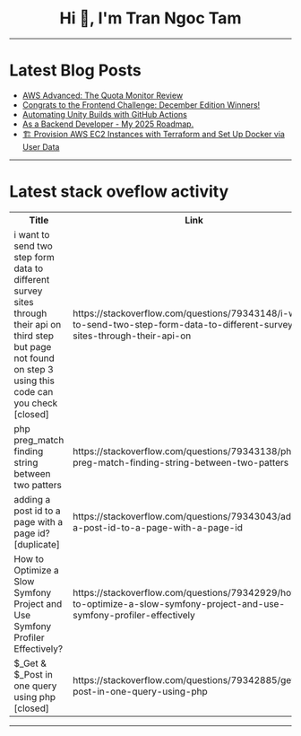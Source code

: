 <h1 align="center">Hi 👋, I'm Tran Ngoc Tam</h1>

---

# Latest Blog Posts 
<!-- BLOG-POST-LIST:START -->
- [AWS Advanced: The Quota Monitor Review](https://dev.to/aws-builders/aws-advanced-improving-the-quota-monitor-3e6l)
- [Congrats to the Frontend Challenge: December Edition Winners!](https://dev.to/devteam/congrats-to-the-frontend-challenge-december-edition-winners-2ei9)
- [Automating Unity Builds with GitHub Actions](https://dev.to/virtualmaker/automating-unity-builds-with-github-actions-1inf)
- [As a Backend Developer - My 2025 Roadmap.](https://dev.to/okayiy/as-a-backend-developer-my-2025-roadmap-1k01)
- [🏗️ Provision AWS EC2 Instances with Terraform and Set Up Docker via User Data](https://dev.to/sharker3312/provision-aws-ec2-instances-with-terraform-and-set-up-docker-via-user-data-2ik7)
<!-- BLOG-POST-LIST:END -->

---

# Latest stack oveflow activity
<table>
  <tr><th>Title</th><th>Link</th></tr>
  <!-- STACKOVERFLOW:START --><tr><td>i want to send two step form data to different survey sites through their api on third step but page not found on step 3 using this code can you check [closed]</td><td>https://stackoverflow.com/questions/79343148/i-want-to-send-two-step-form-data-to-different-survey-sites-through-their-api-on</td></tr><tr><td>php preg_match finding string between two patters</td><td>https://stackoverflow.com/questions/79343138/php-preg-match-finding-string-between-two-patters</td></tr><tr><td>adding a post id to a page with a page id? [duplicate]</td><td>https://stackoverflow.com/questions/79343043/adding-a-post-id-to-a-page-with-a-page-id</td></tr><tr><td>How to Optimize a Slow Symfony Project and Use Symfony Profiler Effectively?</td><td>https://stackoverflow.com/questions/79342929/how-to-optimize-a-slow-symfony-project-and-use-symfony-profiler-effectively</td></tr><tr><td>$_Get &amp; $_Post in one query using php [closed]</td><td>https://stackoverflow.com/questions/79342885/get-post-in-one-query-using-php</td></tr><!-- STACKOVERFLOW:END -->
</table>

---


